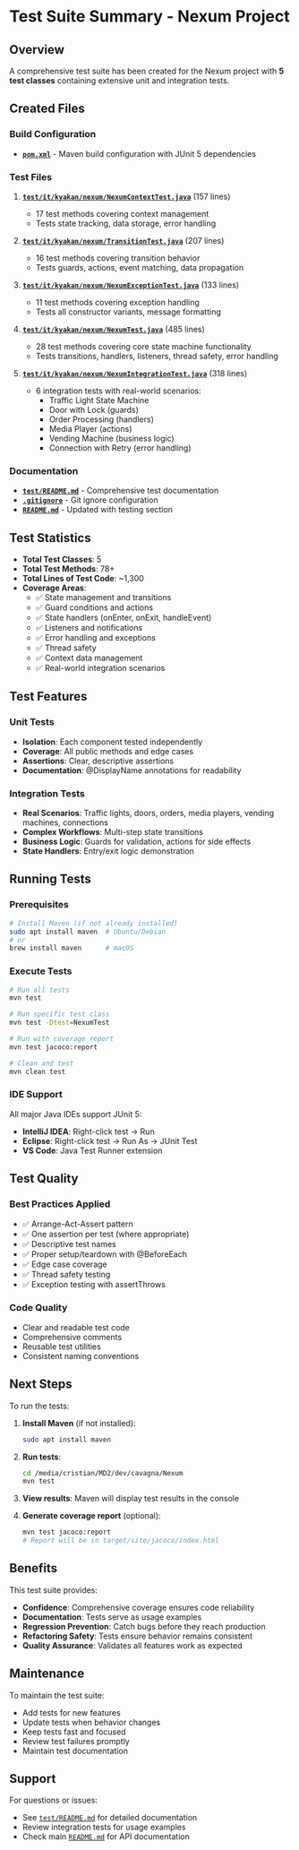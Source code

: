 # Test Suite Summary - Nexum Project

## Overview

A comprehensive test suite has been created for the Nexum project with **5 test classes** containing extensive unit and integration tests.

## Created Files

### Build Configuration
- **[`pom.xml`](pom.xml)** - Maven build configuration with JUnit 5 dependencies

### Test Files
1. **[`test/it/kyakan/nexum/NexumContextTest.java`](test/it/kyakan/nexum/NexumContextTest.java)** (157 lines)
   - 17 test methods covering context management
   - Tests state tracking, data storage, error handling

2. **[`test/it/kyakan/nexum/TransitionTest.java`](test/it/kyakan/nexum/TransitionTest.java)** (207 lines)
   - 16 test methods covering transition behavior
   - Tests guards, actions, event matching, data propagation

3. **[`test/it/kyakan/nexum/NexumExceptionTest.java`](test/it/kyakan/nexum/NexumExceptionTest.java)** (133 lines)
   - 11 test methods covering exception handling
   - Tests all constructor variants, message formatting

4. **[`test/it/kyakan/nexum/NexumTest.java`](test/it/kyakan/nexum/NexumTest.java)** (485 lines)
   - 28 test methods covering core state machine functionality
   - Tests transitions, handlers, listeners, thread safety, error handling

5. **[`test/it/kyakan/nexum/NexumIntegrationTest.java`](test/it/kyakan/nexum/NexumIntegrationTest.java)** (318 lines)
   - 6 integration tests with real-world scenarios:
     - Traffic Light State Machine
     - Door with Lock (guards)
     - Order Processing (handlers)
     - Media Player (actions)
     - Vending Machine (business logic)
     - Connection with Retry (error handling)

### Documentation
- **[`test/README.md`](test/README.md)** - Comprehensive test documentation
- **[`.gitignore`](.gitignore)** - Git ignore configuration
- **[`README.md`](README.md)** - Updated with testing section

## Test Statistics

- **Total Test Classes**: 5
- **Total Test Methods**: 78+
- **Total Lines of Test Code**: ~1,300
- **Coverage Areas**:
  - ✅ State management and transitions
  - ✅ Guard conditions and actions
  - ✅ State handlers (onEnter, onExit, handleEvent)
  - ✅ Listeners and notifications
  - ✅ Error handling and exceptions
  - ✅ Thread safety
  - ✅ Context data management
  - ✅ Real-world integration scenarios

## Test Features

### Unit Tests
- **Isolation**: Each component tested independently
- **Coverage**: All public methods and edge cases
- **Assertions**: Clear, descriptive assertions
- **Documentation**: @DisplayName annotations for readability

### Integration Tests
- **Real Scenarios**: Traffic lights, doors, orders, media players, vending machines, connections
- **Complex Workflows**: Multi-step state transitions
- **Business Logic**: Guards for validation, actions for side effects
- **State Handlers**: Entry/exit logic demonstration

## Running Tests

### Prerequisites
```bash
# Install Maven (if not already installed)
sudo apt install maven  # Ubuntu/Debian
# or
brew install maven      # macOS
```

### Execute Tests
```bash
# Run all tests
mvn test

# Run specific test class
mvn test -Dtest=NexumTest

# Run with coverage report
mvn test jacoco:report

# Clean and test
mvn clean test
```

### IDE Support
All major Java IDEs support JUnit 5:
- **IntelliJ IDEA**: Right-click test → Run
- **Eclipse**: Right-click test → Run As → JUnit Test
- **VS Code**: Java Test Runner extension

## Test Quality

### Best Practices Applied
- ✅ Arrange-Act-Assert pattern
- ✅ One assertion per test (where appropriate)
- ✅ Descriptive test names
- ✅ Proper setup/teardown with @BeforeEach
- ✅ Edge case coverage
- ✅ Thread safety testing
- ✅ Exception testing with assertThrows

### Code Quality
- Clear and readable test code
- Comprehensive comments
- Reusable test utilities
- Consistent naming conventions

## Next Steps

To run the tests:

1. **Install Maven** (if not installed):
   ```bash
   sudo apt install maven
   ```

2. **Run tests**:
   ```bash
   cd /media/cristian/MD2/dev/cavagna/Nexum
   mvn test
   ```

3. **View results**: Maven will display test results in the console

4. **Generate coverage report** (optional):
   ```bash
   mvn test jacoco:report
   # Report will be in target/site/jacoco/index.html
   ```

## Benefits

This test suite provides:
- **Confidence**: Comprehensive coverage ensures code reliability
- **Documentation**: Tests serve as usage examples
- **Regression Prevention**: Catch bugs before they reach production
- **Refactoring Safety**: Tests ensure behavior remains consistent
- **Quality Assurance**: Validates all features work as expected

## Maintenance

To maintain the test suite:
- Add tests for new features
- Update tests when behavior changes
- Keep tests fast and focused
- Review test failures promptly
- Maintain test documentation

## Support

For questions or issues:
- See [`test/README.md`](test/README.md) for detailed documentation
- Review integration tests for usage examples
- Check main [`README.md`](README.md) for API documentation